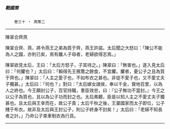

##### 戰國策
　　`卷三十 ‧ 燕策二`

* * *

陳翠合齊燕

陳翠合齊、燕，將令燕王之弟為質于齊，燕王許諾。太后聞之大怒曰：「陳公不能為人之國，亦則已矣，焉有離人子母者，老婦欲得志焉。」

陳翠欲見太后，王曰：「太后方怒子，子其待之。」陳翠曰：「無害也。」遂入見太后曰：「何臞也？」太后曰：「賴得先王鴈鶩之餘食，不宜臞。臞者，憂公子之且為質于齊也。」陳翠曰：「人主之愛子也，不如布衣之甚也。非徒不愛子也，又不愛丈夫子獨甚。」太后曰：「何也？」對曰：「太后嫁女諸侯，奉以千金，齎地百里，以為人之終也。今王願封公子，百官持職，羣臣效忠，曰：『公子無功不當封。』今王之以公子為質也，且以為公子功而封之也。太后弗聽，臣是以知人主之不愛丈夫子獨甚也。且太后與王幸而在，故公子貴；太后千秋之後，王棄國家而太子即位，公子賤于布衣。故非及太后與王封公子，則公子終身不封矣！」太后曰：「老婦不知長者之計。」乃命公子束車制衣為行具。

* * *

